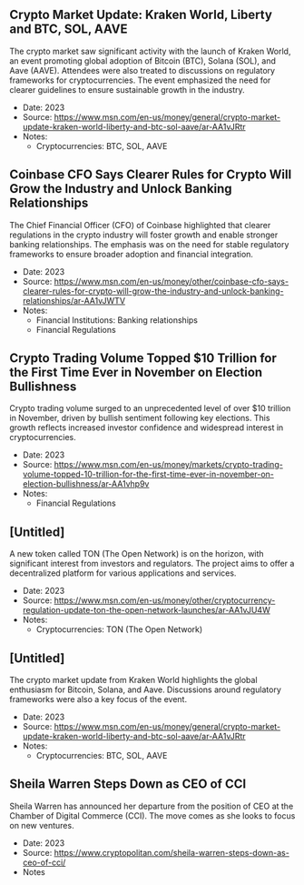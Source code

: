 ## Crypto Market Update: Kraken World, Liberty and BTC, SOL, AAVE

The crypto market saw significant activity with the launch of Kraken World, an event promoting global adoption of Bitcoin (BTC), Solana (SOL), and Aave (AAVE). Attendees were also treated to discussions on regulatory frameworks for cryptocurrencies. The event emphasized the need for clearer guidelines to ensure sustainable growth in the industry.

- Date: 2023
- Source: https://www.msn.com/en-us/money/general/crypto-market-update-kraken-world-liberty-and-btc-sol-aave/ar-AA1vJRtr
- Notes:
    - Cryptocurrencies: BTC, SOL, AAVE

## Coinbase CFO Says Clearer Rules for Crypto Will Grow the Industry and Unlock Banking Relationships

The Chief Financial Officer (CFO) of Coinbase highlighted that clearer regulations in the crypto industry will foster growth and enable stronger banking relationships. The emphasis was on the need for stable regulatory frameworks to ensure broader adoption and financial integration.

- Date: 2023
- Source: https://www.msn.com/en-us/money/other/coinbase-cfo-says-clearer-rules-for-crypto-will-grow-the-industry-and-unlock-banking-relationships/ar-AA1vJWTV
- Notes:
    - Financial Institutions: Banking relationships
    - Financial Regulations

## Crypto Trading Volume Topped $10 Trillion for the First Time Ever in November on Election Bullishness

Crypto trading volume surged to an unprecedented level of over $10 trillion in November, driven by bullish sentiment following key elections. This growth reflects increased investor confidence and widespread interest in cryptocurrencies.

- Date: 2023
- Source: https://www.msn.com/en-us/money/markets/crypto-trading-volume-topped-10-trillion-for-the-first-time-ever-in-november-on-election-bullishness/ar-AA1vhp9v
- Notes:
    - Financial Regulations

## [Untitled]

A new token called TON (The Open Network) is on the horizon, with significant interest from investors and regulators. The project aims to offer a decentralized platform for various applications and services.

- Date: 2023
- Source: https://www.msn.com/en-us/money/other/cryptocurrency-regulation-update-ton-the-open-network-launches/ar-AA1vJU4W
- Notes:
    - Cryptocurrencies: TON (The Open Network)

## [Untitled]

The crypto market update from Kraken World highlights the global enthusiasm for Bitcoin, Solana, and Aave. Discussions around regulatory frameworks were also a key focus of the event.

- Date: 2023
- Source: https://www.msn.com/en-us/money/general/crypto-market-update-kraken-world-liberty-and-btc-sol-aave/ar-AA1vJRtr
- Notes:
    - Cryptocurrencies: BTC, SOL, AAVE

## Sheila Warren Steps Down as CEO of CCI

Sheila Warren has announced her departure from the position of CEO at the Chamber of Digital Commerce (CCI). The move comes as she looks to focus on new ventures. 

- Date: 2023
- Source: https://www.cryptopolitan.com/sheila-warren-steps-down-as-ceo-of-cci/
- Notes